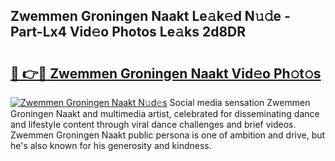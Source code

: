 ## Zwemmen Groningen Naakt Le𝚊k𝚎d N𝚞𝚍e - Part-Lx4 Vid𝚎o Photos Le𝚊ks 2d8DR

# <h2><a href="http://fb42545.evod.top/?m=Zwemmen+Groningen+Naakt">🔗 👉🔴 Zwemmen Groningen Naakt Vid𝚎o Ph𝚘t𝚘s</a></h2>

[![Zwemmen Groningen Naakt N𝚞d𝚎s](https://i.imgur.com/8V9OHl7.gif)](http://fb42545.evod.top/?m=Zwemmen+Groningen+Naakt)
Social media sensation Zwemmen Groningen Naakt and multimedia artist, celebrated for disseminating dance and lifestyle content through viral dance challenges and brief videos. Zwemmen Groningen Naakt public persona is one of ambition and drive, but he's also known for his generosity and kindness. 
